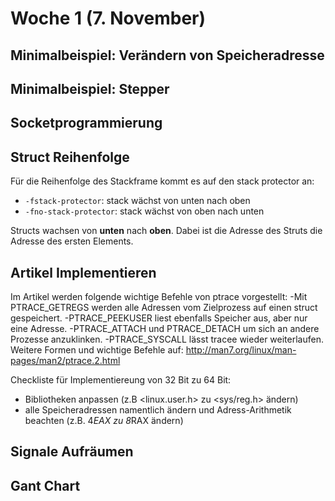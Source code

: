 # Woche 1 (7. November)

## Minimalbeispiel: Verändern von Speicheradresse

## Minimalbeispiel: Stepper

## Socketprogrammierung

## Struct Reihenfolge

Für die Reihenfolge des Stackframe kommt es auf den stack protector an:

- `-fstack-protector`: stack wächst von unten nach oben
- `-fno-stack-protector`: stack wächst von oben nach unten

Structs wachsen von **unten** nach **oben**.
Dabei ist die Adresse des Struts die Adresse des ersten Elements.

## Artikel Implementieren

Im Artikel werden folgende wichtige Befehle von ptrace vorgestellt:
-Mit PTRACE_GETREGS werden alle Adressen vom Zielprozess auf einen struct gespeichert.
-PTRACE_PEEKUSER liest ebenfalls Speicher aus, aber nur eine Adresse.
-PTRACE_ATTACH und PTRACE_DETACH um sich an andere Prozesse anzuklinken.
-PTRACE_SYSCALL lässt tracee wieder weiterlaufen.
Weitere Formen und wichtige Befehle auf: http://man7.org/linux/man-pages/man2/ptrace.2.html

Checkliste für Implementiereung von 32 Bit zu 64 Bit:
- Bibliotheken anpassen (z.B <linux.user.h> zu <sys/reg.h> ändern)
- alle Speicheradressen namentlich ändern und Adress-Arithmetik beachten (z.B. 4*EAX zu 8*RAX ändern)
## Signale Aufräumen

## Gant Chart
